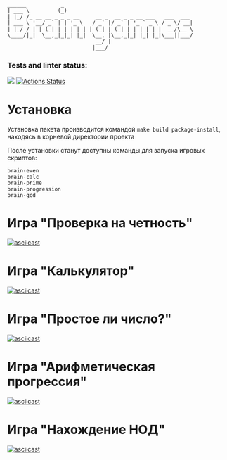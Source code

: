 ```  
______           _                                         
| ___ \         (_)                                        
| |_/ /_ __ __ _ _ _ __     __ _  __ _ _ __ ___   ___  ___ 
| ___ \ '__/ _` | | '_ \   / _` |/ _` | '_ ` _ \ / _ \/ __|
| |_/ / | | (_| | | | | | | (_| | (_| | | | | | |  __/\__ \
\____/|_|  \__,_|_|_| |_|  \__, |\__,_|_| |_| |_|\___||___/
                            __/ |                          
                           |___/     
```  
### Tests and linter status:
<a href="https://codeclimate.com/github/Neyghyw/python-project-lvl1/maintainability"><img src="https://api.codeclimate.com/v1/badges/6b23f2878fd68f97a2b7/maintainability" /></a>
[![Actions Status](https://github.com/Neyghyw/python-project-lvl1/workflows/hexlet-check/badge.svg)](https://github.com/Neyghyw/python-project-lvl1/actions)

# Установка
Установка пакета производится командой ```make build package-install```, находясь в корневой директории проекта

После установки станут доступны команды для запуска игровых скриптов:
```
brain-even
brain-calc
brain-prime
brain-progression
brain-gcd
```

# Игра "Проверка на четность"

[![asciicast](https://asciinema.org/a/dlN5krkwG2yMM8M92E5AwEa9Q.svg)](https://asciinema.org/a/dlN5krkwG2yMM8M92E5AwEa9Q)

# Игра "Калькулятор"

[![asciicast](https://asciinema.org/a/VfUXoftVRpGTwcuEiu7NnGO39.svg)](https://asciinema.org/a/VfUXoftVRpGTwcuEiu7NnGO39)

# Игра "Простое ли число?"

[![asciicast](https://asciinema.org/a/512548.svg)](https://asciinema.org/a/512548)

# Игра "Арифметическая прогрессия"

[![asciicast](https://asciinema.org/a/512549.svg)](https://asciinema.org/a/512549)

# Игра "Нахождение НОД"

[![asciicast](https://asciinema.org/a/512550.svg)](https://asciinema.org/a/512550)
